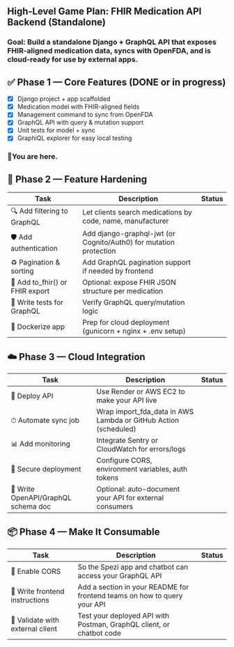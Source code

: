## High-Level Game Plan: FHIR Medication API Backend (Standalone)
### Goal: Build a standalone Django + GraphQL API that exposes FHIR-aligned medication data, syncs with OpenFDA, and is cloud-ready for use by external apps.

## ✅ Phase 1 — Core Features (DONE or in progress)
 - [x] Django project + app scaffolded
 - [x] Medication model with FHIR-aligned fields
 - [x] Management command to sync from OpenFDA
 - [x] GraphQL API with query & mutation support
 - [x] Unit tests for model + sync
 - [x] GraphiQL explorer for easy local testing

### 📍You are here.

## 🚧 Phase 2 — Feature Hardening
| Task	| Description | Status|
| -------- | ------- | ------|
🔍 Add filtering to GraphQL	| Let clients search medications by code, name, manufacturer
🛡 Add authentication	| Add django-graphql-jwt (or Cognito/Auth0) for mutation protection
♻️ Pagination & sorting	| Add GraphQL pagination support if needed by frontend
💾 Add to_fhir() or FHIR export |	Optional: expose FHIR JSON structure per medication
🧪 Write tests for GraphQL	| Verify GraphQL query/mutation logic
🐳 Dockerize app	| Prep for cloud deployment (gunicorn + nginx + .env setup)

## ☁️ Phase 3 — Cloud Integration
| Task	| Description | Status|
| -------- | ------- | ------|
🚀 Deploy API	| Use Render or AWS EC2 to make your API live
⏱ Automate sync job |	Wrap import_fda_data in AWS Lambda or GitHub Action (scheduled)
📊 Add monitoring |	Integrate Sentry or CloudWatch for errors/logs
🔐 Secure deployment |	Configure CORS, environment variables, auth tokens
📄 Write OpenAPI/GraphQL schema doc	| Optional: auto-document your API for external consumers

## 📦 Phase 4 — Make It Consumable
| Task	| Description | Status|
| -------- | ------- | ------|
📡 Enable CORS |	So the Spezi app and chatbot can access your GraphQL API
📑 Write frontend instructions |	Add a section in your README for frontend teams on how to query your API
🧪 Validate with external client	| Test your deployed API with Postman, GraphQL client, or chatbot code
